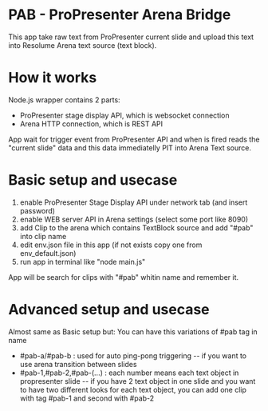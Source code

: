 # PAB - ProPresenter Arena Bridge
This app take raw text from ProPresenter current slide and upload this text into Resolume Arena text source (text block).

# How it works
Node.js wrapper contains 2 parts:
- ProPresenter stage display API, which is websocket connection
- Arena HTTP connection, which is REST API

App wait for trigger event from ProPresenter API and when is fired reads the "current slide" data and this data immediatelly PIT into Arena Text source.

# Basic setup and usecase
1. enable ProPresenter Stage Display API under network tab (and insert password)
2. enable WEB server API in Arena settings (select some port like 8090)
3. add Clip to the arena which contains TextBlock source and add "#pab" into clip name
4. edit env.json file in this app (if not exists copy one from env_default.json)
5. run app in terminal like "node main.js"

App will be search for clips with "#pab" whitin name and remember it.

# Advanced setup and usecase
Almost same as Basic setup but:
You can have this variations of #pab tag in name
- #pab-a/#pab-b : used for auto ping-pong triggering
-- if you want to use arena transition between slides
- #pab-1,#pab-2,#pab-(...) : each number means each text object in propresenter slide
-- if you have 2 text object in one slide and you want to have two different looks for each text object, you can add one clip with tag #pab-1 and second with #pab-2
